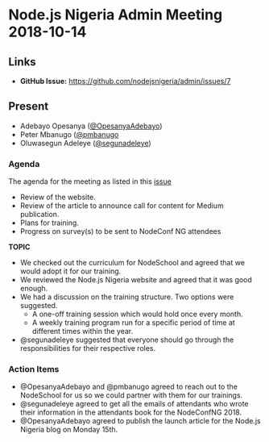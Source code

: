 # Node.js Nigeria Admin Meeting 2018-10-14

## Links

* **GitHub Issue:** https://github.com/nodejsnigeria/admin/issues/7

## Present

- Adebayo Opesanya ([@OpesanyaAdebayo](https://github.com/OpesanyaAdebayo))
- Peter Mbanugo ([@pmbanugo](https://github.com/pmbanugo)
- Oluwasegun Adeleye ([@segunadeleye](http://github.com/segunadeleye))

### Agenda

The agenda for the meeting as listed in this [issue](https://github.com/nodejsnigeria/admin/issues/7)

- Review of the website.
- Review of the article to announce call for content for Medium publication.
- Plans for training.
- Progress on survey(s) to be sent to NodeConf NG attendees

**TOPIC**

- We checked out the curriculum for NodeSchool and agreed that we would adopt it for our training.
- We reviewed the Node.js Nigeria website and agreed that it was good enough.
- We had a discussion on the training structure. Two options were suggested.
  - A one-off training session which would hold once every month.
  - A weekly training program run for a specific period of time at different times within the year.
- @segunadeleye suggested that everyone should go through the responsibilities for their respective roles.

### Action Items

- @OpesanyaAdebayo and @pmbanugo agreed to reach out to the NodeSchool for us so we could partner with them for our trainings.
- @segunadeleye agreed to get all the emails of attendants who wrote their information in the attendants book for the NodeConfNG 2018.
- @OpesanyaAdebayo agreed to publish the launch article for the Node.js Nigeria blog on Monday 15th.

